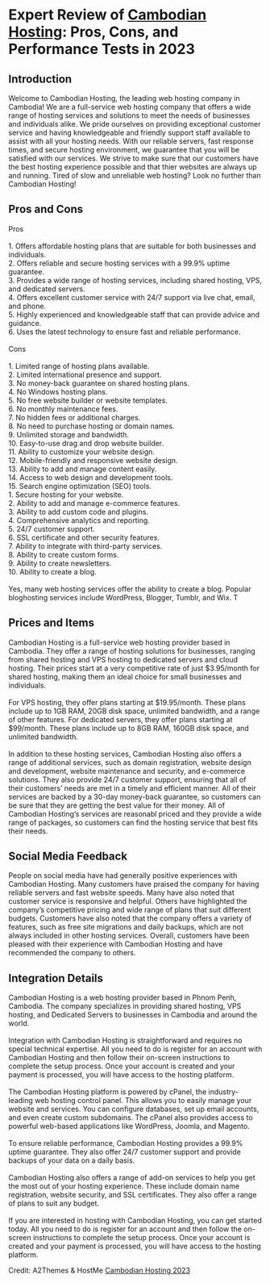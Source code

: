 <h1>Expert Review of <a href="https://a2themes.com/cambodian-hosting-reviews">Cambodian Hosting</a>: Pros, Cons, and Performance Tests in 2023</h1>
<h2>Introduction</h2>
Welcome to Cambodian Hosting, the leading web hosting company in Cambodia! We are a full-service web hosting company that offers a wide range of hosting services and solutions to meet the needs of businesses and individuals alike. We pride ourselves on providing exceptional customer service and having knowledgeable and friendly support staff available to assist with all your hosting needs. With our reliable servers, fast response times, and secure hosting environment, we guarantee that you will be satisfied with our services. We strive to make sure that our customers have the best hosting experience possible and that thier websites are always up and running. Tired of slow and unreliable web hosting? Look no further than Cambodian Hosting!
<h2>Pros and Cons</h2>
Pros<br><br>1. Offers affordable hosting plans that are suitable for both businesses and individuals.<br>2. Offers reliable and secure hosting services with a 99.9% uptime guarantee.<br>3. Provides a wide range of hosting services, including shared hosting, VPS, and dedicated servers.<br>4. Offers excellent customer service with 24/7 support via live chat, email, and phone.<br>5. Highly experienced and knowledgeable staff that can provide advice and guidance.<br>6. Uses the latest technology to ensure fast and reliable performance.<br><br>Cons<br><br>1. Limited range of hosting plans available.<br>2. Limited international presence and support.<br>3. No money-back guarantee on shared hosting plans.<br>4. No Windows hosting plans.<br>5. No free website builder or website templates.<br>6. No monthly maintenance fees.<br>7. No hidden fees or additional charges.<br>8. No need to purchase hosting or domain names.<br>9. Unlimited storage and bandwidth.<br>10. Easy-to-use drag and drop website builder.<br>11. Ability to customize your website design.<br>12. Mobile-friendly and responsive website design.<br>13. Ability to add and manage content easily.<br>14. Access to web design and development tools.<br>15. Search engine optimization (SEO) tools.<br>1. Secure hosting for your website.<br>2. Ability to add and manage e-commerce features.<br>3. Ability to add custom code and plugins.<br>4. Comprehensive analytics and reporting.<br>5. 24/7 customer support.<br>6. SSL certificate and other security features.<br>7. Ability to integrate with third-party services.<br>8. Ability to create custom forms.<br>9. Ability to create newsletters.<br>10. Ability to create a blog.<br><br>Yes, many web hosting services offer the ability to create a blog. Popular bloghosting services include WordPress, Blogger, Tumblr, and Wix. T
<h2>Prices and Items</h2>
Cambodian Hosting is a full-service web hosting provider based in Cambodia. They offer a range of hosting solutions for businesses, ranging from shared hosting and VPS hosting to dedicated servers and cloud hosting. Their prices start at a very competitive rate of just $3.95/month for shared hosting, making them an ideal choice for small businesses and individuals.<br><br>For VPS hosting, they offer plans starting at $19.95/month. These plans include up to 1GB RAM, 20GB disk space, unlimited bandwidth, and a range of other features. For dedicated servers, they offer plans starting at $99/month. These plans include up to 8GB RAM, 160GB disk space, and unlimited bandwidth.<br><br>In addition to these hosting services, Cambodian Hosting also offers a range of additional services, such as domain registration, website design and development, website maintenance and security, and e-commerce solutions. They also provide 24/7 customer support, ensuring that all of their customers’ needs are met in a timely and efficient manner. All of their services are backed by a 30-day money-back guarantee, so customers can be sure that they are getting the best value for their money. All of Cambodian Hosting’s services are reasonabl priced and they provide a wide range of packages, so customers can find the hosting service that best fits their needs.
<h2>Social Media Feedback</h2>
People on social media have had generally positive experiences with Cambodian Hosting. Many customers have praised the company for having reliable servers and fast website speeds. Many have also noted that customer service is responsive and helpful. Others have highlighted the company’s competitive pricing and wide range of plans that suit different budgets. Customers have also noted that the company offers a variety of features, such as free site migrations and daily backups, which are not always included in other hosting services. Overall, customers have been pleased with their experience with Cambodian Hosting and have recommended the company to others.
<h2>Integration Details</h2>
Cambodian Hosting is a web hosting provider based in Phnom Penh, Cambodia. The company specializes in providing shared hosting, VPS hosting, and Dedicated Servers to businesses in Cambodia and around the world.<br><br>Integration with Cambodian Hosting is straightforward and requires no special technical expertise. All you need to do is register for an account with Cambodian Hosting and then follow their on-screen instructions to complete the setup process. Once your account is created and your payment is processed, you will have access to the hosting platform.<br><br>The Cambodian Hosting platform is powered by cPanel, the industry-leading web hosting control panel. This allows you to easily manage your website and services. You can configure databases, set up email accounts, and even create custom subdomains. The cPanel also provides access to powerful web-based applications like WordPress, Joomla, and Magento.<br><br>To ensure reliable performance, Cambodian Hosting provides a 99.9% uptime guarantee. They also offer 24/7 customer support and provide backups of your data on a daily basis.<br><br>Cambodian Hosting also offers a range of add-on services to help you get the most out of your hosting experience. These include domain name registration, website security, and SSL certificates. They also offer a range of plans to suit any budget.<br><br>If you are interested in hosting with Cambodian Hosting, you can get started today. All you need to do is register for an account and then follow the on-screen instructions to complete the setup process. Once your account is created and your payment is processed, you will have access to the hosting platform.
<p>Credit: A2Themes & HostMe <a href="https://a2themes.com/cambodian-hosting-reviews">Cambodian Hosting 2023</a></p>